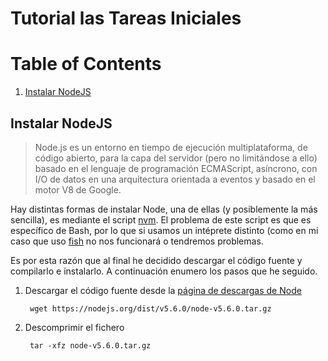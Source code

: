 # Tutorial las Tareas Iniciales

# Table of Contents
1. [Instalar NodeJS](#instalar-nodejs)

## Instalar NodeJS
> Node.js es un entorno en tiempo de ejecución multiplataforma, de código abierto, para la capa del servidor (pero no limitándose a ello) basado en el lenguaje de programación ECMAScript, asíncrono, con I/O de datos en una arquitectura orientada a eventos y basado en el motor V8 de Google.

Hay distintas formas de instalar Node, una de ellas (y posiblemente la más sencilla), es mediante el script [nvm](https://github.com/creationix/nvm). El problema de este script es que es específico de Bash, por lo que si usamos un intéprete distinto (como en mi caso que uso [fish](https://github.com/fish-shell/fish-shell) no nos funcionará o tendremos problemas.

Es por esta razón que al final he decidido descargar el código fuente y compilarlo e instalarlo. A continuación enumero los pasos que he seguido.

1. Descargar el código fuente desde la [página de descargas de Node](https://nodejs.org/en/download/)

        wget https://nodejs.org/dist/v5.6.0/node-v5.6.0.tar.gz

2. Descomprimir el fichero

        tar -xfz node-v5.6.0.tar.gz